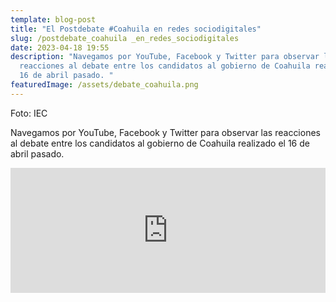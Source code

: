 ```yaml
---
template: blog-post
title: "El Postdebate #Coahuila en redes sociodigitales"
slug: /postdebate_coahuila _en_redes_sociodigitales
date: 2023-04-18 19:55
description: "Navegamos por YouTube, Facebook y Twitter para observar las
  reacciones al debate entre los candidatos al gobierno de Coahuila realizado el
  16 de abril pasado. "
featuredImage: /assets/debate_coahuila.png
---
```

F﻿oto: IEC

Navegamos por YouTube, Facebook y Twitter para observar las reacciones al debate entre los candidatos al gobierno de Coahuila realizado el 16 de abril pasado. 



<iframe src="https://podcasters.spotify.com/pod/show/hectorpina/embed/episodes/El-Postdebate-Coahuila-en-redes-sociodigitales-e22kl7g" height="200px" width="100%" frameborder="0" scrolling="no"></iframe>